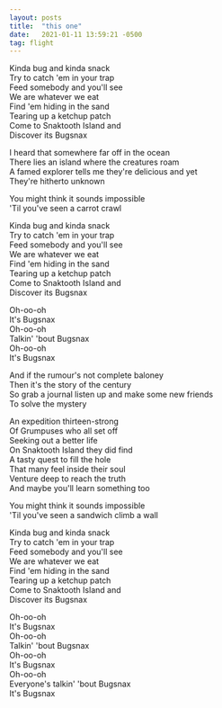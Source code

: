 ```yaml
---
layout: posts
title:  "this one"
date:   2021-01-11 13:59:21 -0500
tag: flight
---
```

Kinda bug and kinda snack  
Try to catch 'em in your trap  
Feed somebody and you'll see  
We are whatever we eat  
Find 'em hiding in the sand  
Tearing up a ketchup patch  
Come to Snaktooth Island and  
Discover its Bugsnax

I heard that somewhere far off in the ocean  
There lies an island where the creatures roam  
A famed explorer tells me they're delicious and yet  
They're hitherto unknown

You might think it sounds impossible  
'Til you've seen a carrot crawl

Kinda bug and kinda snack  
Try to catch 'em in your trap  
Feed somebody and you'll see  
We are whatever we eat  
Find 'em hiding in the sand  
Tearing up a ketchup patch  
Come to Snaktooth Island and  
Discover its Bugsnax  

Oh-oo-oh  
It's Bugsnax  
Oh-oo-oh  
Talkin' 'bout Bugsnax  
Oh-oo-oh  
It's Bugsnax

And if the rumour's not complete baloney  
Then it's the story of the century  
So grab a journal listen up and make some new friends  
To solve the mystery

An expedition thirteen-strong  
Of Grumpuses who all set off  
Seeking out a better life  
On Snaktooth Island they did find  
A tasty quest to fill the hole  
That many feel inside their soul  
Venture deep to reach the truth  
And maybe you'll learn something too

You might think it sounds impossible  
'Til you've seen a sandwich climb a wall

Kinda bug and kinda snack  
Try to catch 'em in your trap  
Feed somebody and you'll see  
We are whatever we eat  
Find 'em hiding in the sand  
Tearing up a ketchup patch  
Come to Snaktooth Island and  
Discover its Bugsnax

Oh-oo-oh  
It's Bugsnax  
Oh-oo-oh  
Talkin' 'bout Bugsnax  
Oh-oo-oh  
It's Bugsnax  
Oh-oo-oh  
Everyone's talkin' 'bout Bugsnax  
It's Bugsnax